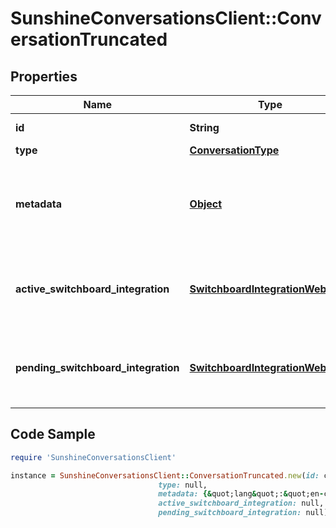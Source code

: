 # SunshineConversationsClient::ConversationTruncated

## Properties

Name | Type | Description | Notes
------------ | ------------- | ------------- | -------------
**id** | **String** | The unique ID of the conversation. | [optional] 
**type** | [**ConversationType**](ConversationType.md) |  | [optional] 
**metadata** | [**Object**](.md) | Flat object containing custom properties. Strings, numbers and booleans  are the only supported format that can be passed to metadata. The metadata is limited to 4KB in size.  | [optional] 
**active_switchboard_integration** | [**SwitchboardIntegrationWebhook**](SwitchboardIntegrationWebhook.md) | The current switchboard integration that is in control of the conversation. This field is omitted if no &#x60;activeSwitchboardIntegration&#x60; exists for the conversation. | [optional] 
**pending_switchboard_integration** | [**SwitchboardIntegrationWebhook**](SwitchboardIntegrationWebhook.md) | The switchboard integration that is awaiting control. This field is omitted if no switchboard integration has been previously offered control. | [optional] 

## Code Sample

```ruby
require 'SunshineConversationsClient'

instance = SunshineConversationsClient::ConversationTruncated.new(id: c93bb9c14dde8ffb94564eae,
                                 type: null,
                                 metadata: {&quot;lang&quot;:&quot;en-ca&quot;},
                                 active_switchboard_integration: null,
                                 pending_switchboard_integration: null)
```


